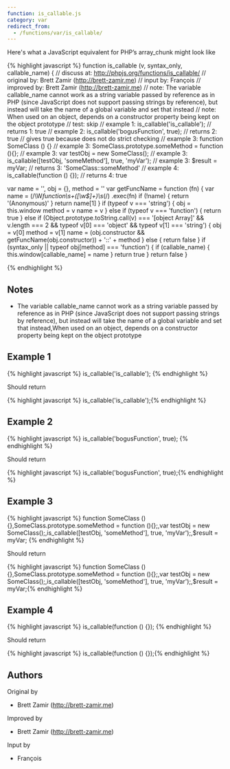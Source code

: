 ```yaml
---
function: is_callable.js
category: var
redirect_from:
  - /functions/var/is_callable/
---
```


<!-- WARNING! This file is auto generated by `npm run web:inject`, do not edit by hand -->

Here's what a JavaScript equivalent for PHP’s array_chunk might look like

{% highlight javascript %}
function is_callable (v, syntax_only, callable_name) {
  //  discuss at: http://phpjs.org/functions/is_callable/
  // original by: Brett Zamir (http://brett-zamir.me)
  //    input by: François
  // improved by: Brett Zamir (http://brett-zamir.me)
  //        note: The variable callable_name cannot work as a string variable passed by reference as in PHP (since JavaScript does not support passing strings by reference), but instead will take the name of a global variable and set that instead
  //        note: When used on an object, depends on a constructor property being kept on the object prototype
  //        test: skip
  //   example 1: is_callable('is_callable');
  //   returns 1: true
  //   example 2: is_callable('bogusFunction', true);
  //   returns 2: true // gives true because does not do strict checking
  //   example 3: function SomeClass () {}
  //   example 3: SomeClass.prototype.someMethod = function (){};
  //   example 3: var testObj = new SomeClass();
  //   example 3: is_callable([testObj, 'someMethod'], true, 'myVar');
  //   example 3: $result = myVar;
  //   returns 3: 'SomeClass::someMethod'
  //   example 4: is_callable(function () {});
  //   returns 4: true

  var name = '',
    obj = {},
    method = ''
  var getFuncName = function (fn) {
    var name = (/\W*function\s+([\w\$]+)\s*\(/)
      .exec(fn)
    if (!name) {
      return '(Anonymous)'
    }
    return name[1]
  }
  if (typeof v === 'string') {
    obj = this.window
    method = v
    name = v
  } else if (typeof v === 'function') {
    return true
  } else if (Object.prototype.toString.call(v) === '[object Array]' &&
    v.length === 2 && typeof v[0] === 'object' && typeof v[1] === 'string') {
    obj = v[0]
    method = v[1]
    name = (obj.constructor && getFuncName(obj.constructor)) + '::' + method
  } else {
    return false
  }
  if (syntax_only || typeof obj[method] === 'function') {
    if (callable_name) {
      this.window[callable_name] = name
    }
    return true
  }
  return false
}

{% endhighlight %}

## Notes
- The variable callable_name cannot work as a string variable passed by reference as in PHP (since JavaScript does not support passing strings by reference), but instead will take the name of a global variable and set that instead,When used on an object, depends on a constructor property being kept on the object prototype

## Example 1

{% highlight javascript %}
is_callable('is_callable');
{% endhighlight %}

Should return

{% highlight javascript %}
is_callable('is_callable');{% endhighlight %}

## Example 2

{% highlight javascript %}
is_callable('bogusFunction', true);
{% endhighlight %}

Should return

{% highlight javascript %}
is_callable('bogusFunction', true);{% endhighlight %}

## Example 3

{% highlight javascript %}
function SomeClass () {},SomeClass.prototype.someMethod = function (){};,var testObj = new SomeClass();,is_callable([testObj, 'someMethod'], true, 'myVar');,$result = myVar;
{% endhighlight %}

Should return

{% highlight javascript %}
function SomeClass () {},SomeClass.prototype.someMethod = function (){};,var testObj = new SomeClass();,is_callable([testObj, 'someMethod'], true, 'myVar');,$result = myVar;{% endhighlight %}

## Example 4

{% highlight javascript %}
is_callable(function () {});
{% endhighlight %}

Should return

{% highlight javascript %}
is_callable(function () {});{% endhighlight %}


## Authors


Original by

- Brett Zamir (http://brett-zamir.me)


Improved by

- Brett Zamir (http://brett-zamir.me)


Input by

- François

